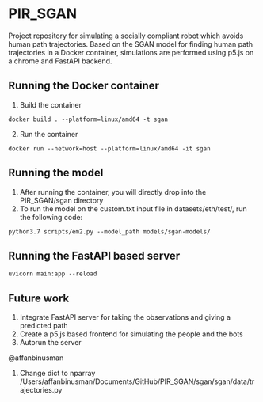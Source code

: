 # PIR_SGAN

Project repository for simulating a socially compliant robot which avoids human path trajectories. 
Based on the SGAN model for finding human path trajectories in a Docker container, simulations are performed using p5.js on a chrome and FastAPI backend.

## Running the Docker container
1. Build the container 
```
docker build . --platform=linux/amd64 -t sgan
```
2. Run the container 
```
docker run --network=host --platform=linux/amd64 -it sgan
```

## Running the model
1. After running the container, you will directly drop into the PIR_SGAN/sgan directory
2. To run the model on the custom.txt input file in datasets/eth/test/, run the following code:
```
python3.7 scripts/em2.py --model_path models/sgan-models/
```

## Running the FastAPI based server
```
uvicorn main:app --reload
```

## Future work
1. Integrate FastAPI server for taking the observations and giving a predicted path
2. Create a p5.js based frontend for simulating the people and the bots
3. Autorun the server 

@affanbinusman
1. Change dict to nparray /Users/affanbinusman/Documents/GitHub/PIR_SGAN/sgan/sgan/data/trajectories.py